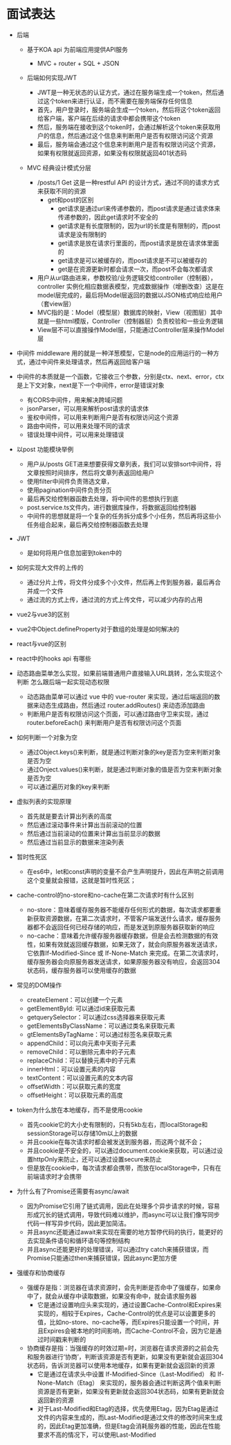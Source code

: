 # 面试表达


- 后端
  - 基于KOA api 为前端应用提供API服务
    - MVC + router + SQL + JSON
  - 后端如何实现JWT
    - JWT是一种无状态的认证方式，通过在服务端生成一个token，然后通过这个token来进行认证，而不需要在服务端保存任何信息
    - 首先，用户登录时，服务端会生成一个token，然后将这个token返回给客户端，客户端在后续的请求中都会携带这个token
    - 然后，服务端在接收到这个token时，会通过解析这个token来获取用户的信息，然后通过这个信息来判断用户是否有权限访问这个资源
    - 最后，服务端会通过这个信息来判断用户是否有权限访问这个资源，如果有权限就返回资源，如果没有权限就返回401状态码

  - MVC 经典设计模式分层
    -  /posts/1 Get 这是一种restful API 的设计方式，通过不同的请求方式来获取不同的资源
       -  get和post的区别
          -  get请求是通过url来传递参数的，而post请求是通过请求体来传递参数的，因此get请求时不安全的
          -  get请求是有长度限制的，因为url的长度是有限制的，而post请求是没有限制的
          - get请求是放在请求行里面的，而post请求是放在请求体里面的
          - get请求是可以被缓存的，而post请求是不可以被缓存的
          - get是在资源更新时都会请求一次，而post不会每次都请求
    - 用户从url路由进来，参数校验/业务逻辑交给controller（控制器），controller 实例化相应数据表模型，完成数据操作（增删改查）这是在model层完成的，最后将Model层返回的数据以JSON格式响应给用户（套view层）
    - MVC指的是：Model（模型层）数据库的映射，View（视图层）其中就是一些html模版，Controller（控制器层）负责校验和一些业务逻辑
    - View层不可以直接操作Model层，只能通过Controller层来操作Model层
- 中间件 middleware 用的就是一种洋葱模型，它是node的应用运行的一种方式，通过中间件来处理请求，然后再返回给客户端
- 中间件的本质就是一个函数，它接收三个参数，分别是ctx、next、error，ctx是上下文对象，next是下一个中间件，error是错误对象
  - 有CORS中间件，用来解决跨域问题
  - jsonParser，可以用来解析post请求的请求体
  - 鉴权中间件，可以用来判断用户是否有权限访问这个资源
  - 路由中间件，可以用来处理不同的请求
  - 错误处理中间件，可以用来处理错误

- 以post 功能模块举例
  - 用户从/posts GET进来想要获得文章列表，我们可以安排sort中间件，将文章按照时间排序，然后将文章列表返回给用户
  - 使用filter中间件负责筛选文章，
  - 使用pagination中间件负责分页
  - 最后再交给控制器函数去处理，将中间件的思想执行到底
  - post.service.ts文件内，进行数据库操作，将数据返回给控制器
  - 中间件的思想就是将一个复杂的任务拆分成多个小任务，然后再将这些小任务组合起来，最后再交给控制器函数去处理


- JWT
  - 是如何将用户信息加密到token中的

- 如何实现大文件的上传的
  - 通过分片上传，将文件分成多个小文件，然后再上传到服务器，最后再合并成一个文件
  - 通过流的方式上传，通过流的方式上传文件，可以减少内存的占用

- vue2与vue3的区别
- vue2中Object.defineProperty对于数组的处理是如何解决的
- react与vue的区别
- react中的hooks api 有哪些
- 动态路由菜单怎么实现，如果前端普通用户直接输入URL跳转，怎么实现这个判断
怎么跟后端一起实现动态权限
  - 动态路由菜单可以通过 vue 中的 vue-router 来实现，通过后端返回的数据来动态生成路由，然后通过 router.addRoutes() 来动态添加路由
  - 判断用户是否有权限访问这个页面，可以通过路由守卫来实现，通过 router.beforeEach() 来判断用户是否有权限访问这个页面
- 如何判断一个对象为空
  - 通过Object.keys()来判断，就是通过判断对象的key是否为空来判断对象是否为空
  - 通过Onject.values()来判断，就是通过判断对象的值是否为空来判断对象是否为空
  - 可以通过遍历对象的key来判断
- 虚拟列表的实现原理
  - 首先就是要去计算出列表的高度
  - 然后通过滚动事件来计算出当前滚动的位置
  - 然后通过当前滚动的位置来计算出当前显示的数据
  - 然后通过当前显示的数据来渲染列表

- 暂时性死区
  - 在es6中，let和const声明的变量不会产生声明提升，因此在声明之前调用这个变量就会报错，这就是暂时性死区；

- cache-control的no-store和no-cache在第二次请求时有什么区别
  - no-store：意味着缓存服务器不能缓存任何形式的数据，每次请求都要重新获取资源数据，在第二次请求时，不管客户端发送什么请求，缓存服务器都不会返回任何已经存储的响应，而是发送到原服务器获取新的响应
  - no-cache：意味着允许缓存服务器缓存数据，但是会去检测数据的有效性，如果有效就返回缓存数据，如果无效了，就会向原服务器发送请求，它依靠If-Modified-Since 或 If-None-Match 来完成。在第二次请求时，缓存服务器会向原服务器发送请求，如果原服务器没有响应，会返回304状态码，缓存服务器可以使用缓存的数据

- 常见的DOM操作
  - createElement：可以创建一个元素
  - getElementById: 可以通过id来获取元素
  - getquerySelector：可以通过css选择器来获取元素
  - getElementsByClassName：可以通过类名来获取元素
  - gtElementsByTagName：可以通过标签名来获取元素
  - appendChild：可以向元素中天街子元素
  - removeChild：可以删除元素中的子元素
  - replaceChild：可以替换元素中的子元素
  - innerHtml：可以设置元素的内容
  - textContent：可以设置元素的文本内容
  - offsetWidth：可以获取元素的宽度
  - offsetHeight：可以获取元素的高度

- token为什么放在本地缓存，而不是使用cookie
  - 首先cookie它的大小史有限制的，只有5kb左右，而localStorage和sessionStorage可以存储10m以上的数据
  - 并且cookie在每次请求时都会被发送到服务器，而这两个就不会；
  - 并且cookie是不安全的，可以通过document.cookie来获取，可以通过设置httpOnly来防止，还可以通过设置secure来防止
  - 但是放在cookie中，每次请求都会携带，而放在localStorage中，只有在前端请求时才会携带

- 为什么有了Promise还需要有async/await
  - 因为Promise它引用了链式调用，因此在处理多个异步请求的时候，容易形成冗长的链式调用，导致代码难以维护，而async可以让我们像写同步代码一样写异步代码，因此更加简洁。
  - 并且async还能通过await来实现在需要的地方暂停代码的执行，能更好的去实现条件语句和循环语句等控制结构
  - 并且async还能更好的处理错误，可以通过try catch来捕获错误，而Promise只能通过then来捕获错误，因此async更加方便

- 强缓存和协商缓存
  - 强缓存是指：浏览器在请求资源时，会先判断是否命中了强缓存，如果命中了，就会从缓存中读取数据，如果没有命中，就会请求服务器
    - 它是通过设置响应头来实现的，通过设置Cache-Control和Expires来实现的，相较于Expires，Cache-Control的优点是可以设置更多的值，比如no-store、no-cache等，而Expires只能设置一个时间，并且Expires会被本地的时间影响，而Cache-Control不会，因为它是通过时间戳来判断的
  - 协商缓存是指：当强缓存的时效过期=时，浏览器在请求资源的之前会先和服务器进行‘协商’，判断该资源是否有更新，如果没有更新就会返回304状态码，告诉浏览器可以使用本地缓存，如果有更新就会返回新的资源
    - 它是通过在请求头中设置 If-Modified-Since（Last-Modified） 和 If-None-Match（Etag） 来实现的，服务器会通过判断这两个值来判断资源是否有更新，如果没有更新就会返回304状态码，如果有更新就会返回新的资源
    - 对于Last-Modified和Etag的选择，优先使用Etag，因为Etag是通过文件的内容来生成的，而Last-Modified是通过文件的修改时间来生成的，因此Etag更加准确，但是Etag会消耗服务器的性能，因此在性能要求不高的情况下，可以使用Last-Modified